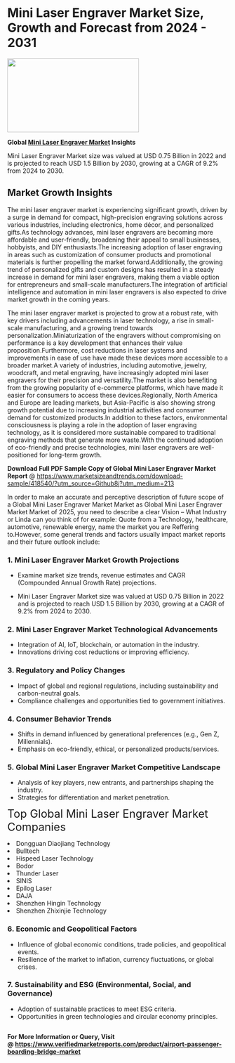 <H1>Mini Laser Engraver Market Size, Growth and Forecast from 2024 - 2031</H1><img class="aligncenter size-medium wp-image-584254" src="https://thirdeyenews.in/wp-content/uploads/2024/09/Global-Market-Research-300x168.jpeg" alt="" width="300" height="168" /><p><strong>Global&nbsp;<a href="https://www.marketsizeandtrends.com/download-sample/418540/?utm_source=Github8j?utm_medium=213">Mini Laser Engraver Market</a> Insights</strong></p><p>Mini Laser Engraver Market size was valued at USD 0.75 Billion in 2022 and is projected to reach USD 1.5 Billion by 2030, growing at a CAGR of 9.2% from 2024 to 2030.</p><p><h2>Market Growth Insights</h2> <p>The mini laser engraver market is experiencing significant growth, driven by a surge in demand for compact, high-precision engraving solutions across various industries, including electronics, home décor, and personalized gifts.As technology advances, mini laser engravers are becoming more affordable and user-friendly, broadening their appeal to small businesses, hobbyists, and DIY enthusiasts.The increasing adoption of laser engraving in areas such as customization of consumer products and promotional materials is further propelling the market forward.Additionally, the growing trend of personalized gifts and custom designs has resulted in a steady increase in demand for mini laser engravers, making them a viable option for entrepreneurs and small-scale manufacturers.The integration of artificial intelligence and automation in mini laser engravers is also expected to drive market growth in the coming years.</p> <p>The mini laser engraver market is projected to grow at a robust rate, with key drivers including advancements in laser technology, a rise in small-scale manufacturing, and a growing trend towards personalization.Miniaturization of the engravers without compromising on performance is a key development that enhances their value proposition.Furthermore, cost reductions in laser systems and improvements in ease of use have made these devices more accessible to a broader market.A variety of industries, including automotive, jewelry, woodcraft, and metal engraving, have increasingly adopted mini laser engravers for their precision and versatility.The market is also benefiting from the growing popularity of e-commerce platforms, which have made it easier for consumers to access these devices.Regionally, North America and Europe are leading markets, but Asia-Pacific is also showing strong growth potential due to increasing industrial activities and consumer demand for customized products.In addition to these factors, environmental consciousness is playing a role in the adoption of laser engraving technology, as it is considered more sustainable compared to traditional engraving methods that generate more waste.With the continued adoption of eco-friendly and precise technologies, mini laser engravers are well-positioned for long-term growth.</p> <p><span class=""><strong>Download Full PDF Sample Copy of Global Mini Laser Engraver Market Report</strong> @ <a href="https://www.marketsizeandtrends.com/download-sample/418540/?utm_source=Github8j?utm_medium=213" target="_blank">https://www.marketsizeandtrends.com/download-sample/418540/?utm_source=Github8j?utm_medium=213</a></span></p><p>In order to make an accurate and perceptive description of future scope of a Global&nbsp;Mini Laser Engraver Market Market as Global&nbsp;Mini Laser Engraver Market Market of 2025, you need to describe a clear Vision &ndash; What Industry or Linda can you think of for example: Quote from a Technology, healthcare, automotive, renewable energy, name the market you are Reffering to.However, some general trends and factors usually impact market reports and their future outlook include:</p><h3>1.&nbsp;<strong>Mini Laser Engraver Market Growth Projections</strong></h3><ul><li>Examine market size trends, revenue estimates and CAGR (Compounded Annual Growth Rate) projections.</li><li><p>Mini Laser Engraver Market size was valued at USD 0.75 Billion in 2022 and is projected to reach USD 1.5 Billion by 2030, growing at a CAGR of 9.2% from 2024 to 2030.</p></li></ul><h3>2.&nbsp;<strong>Mini Laser Engraver Market Technological Advancements</strong></h3><ul><li>Integration of AI, IoT, blockchain, or automation in the industry.</li><li>Innovations driving cost reductions or improving efficiency.</li></ul><h3>3.&nbsp;<strong>Regulatory and Policy Changes</strong></h3><ul><li>Impact of global and regional regulations, including sustainability and carbon-neutral goals.</li><li>Compliance challenges and opportunities tied to government initiatives.</li></ul><h3>4.&nbsp;<strong>Consumer Behavior Trends</strong></h3><ul><li>Shifts in demand influenced by generational preferences (e.g., Gen Z, Millennials).</li><li>Emphasis on eco-friendly, ethical, or personalized products/services.</li></ul><h3>5.&nbsp;<strong>Global Mini Laser Engraver Market Competitive Landscape</strong></h3><ul><li>Analysis of key players, new entrants, and partnerships shaping the industry.</li><li>Strategies for differentiation and market penetration.</li></ul><p data-pm-slice="1 1 []"><span style="color: inherit; font-family: inherit; font-size: 25px;">Top Global Mini Laser Engraver Market Companies</span></p><div class="" data-test-id=""><p><li>Dongguan Diaojiang Technology</li><li> Bulltech</li><li> Hispeed Laser Technology</li><li> Bodor</li><li> Thunder Laser</li><li> SINIS</li><li> Epilog Laser</li><li> DAJA</li><li> Shenzhen Hingin Technology</li><li> Shenzhen Zhixinjie Technology</li></p></div><h3>6.&nbsp;<strong>Economic and Geopolitical Factors</strong></h3><ul><li>Influence of global economic conditions, trade policies, and geopolitical events.</li><li>Resilience of the market to inflation, currency fluctuations, or global crises.</li></ul><h3>7.&nbsp;<strong>Sustainability and ESG (Environmental, Social, and Governance)</strong></h3><ul><li>Adoption of sustainable practices to meet ESG criteria.</li><li>Opportunities in green technologies and circular economy principles.</li></ul><h2><strong style="font-size: 14px;">For More Information or Query, Visit @&nbsp;</strong><a style="background-color: #ffffff; font-size: 14px;" href="https://www.marketsizeandtrends.com/report/mini-laser-engraver-market/" target="_blank">https://www.verifiedmarketreports.com/product/airport-passenger-boarding-bridge-market</a></h2>